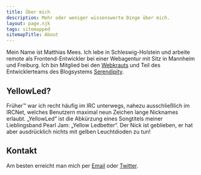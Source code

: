 ```yaml
---
title: Über mich
description: Mehr oder weniger wissenswerte Dinge über mich.
layout: page.njk
tags: sitemapped
sitemapTitle: About
---
```


Mein Name ist Matthias Mees. Ich lebe in Schleswig-Holstein und arbeite remote als Frontend-Entwickler bei einer Webagentur mit Sitz in Mannheim und Freiburg. Ich bin Mitglied bei den [Webkrauts](http://webkrauts.de) und Teil des Entwicklerteams des Blogsystems [Serendipity](https://s9y.org).

## YellowLed?

Früher™ war ich recht häufig im IRC unterwegs, nahezu ausschließlich im IRCNet, welches Benutzern maximal neun Zeichen lange Nicknames erlaubt. „YellowLed“ ist die Abkürzung eines Songtitels meiner Lieblingsband Pearl Jam: „Yellow Ledbetter“. Der Nick ist geblieben, er hat aber ausdrücklich nichts mit gelben Leuchtdioden zu tun!

## Kontakt

Am besten erreicht man mich per [Email](mailto:mm@yellowled.de) oder [Twitter](https://twitter.com/yellowled).
